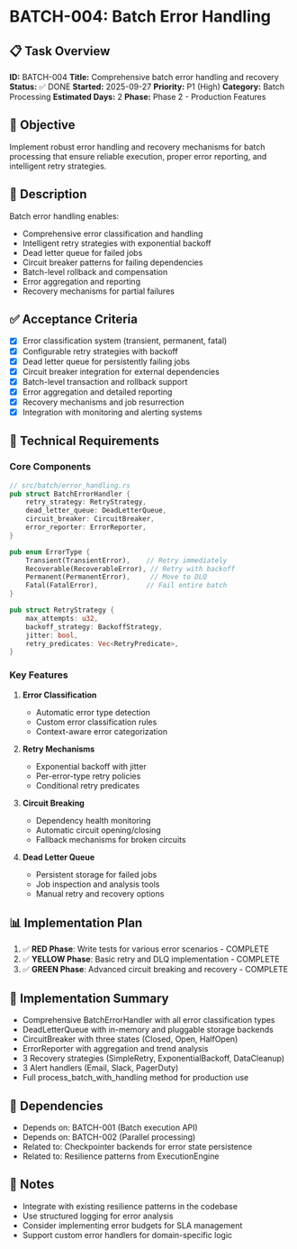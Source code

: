 # BATCH-004: Batch Error Handling

## 📋 Task Overview
**ID:** BATCH-004
**Title:** Comprehensive batch error handling and recovery
**Status:** ✅ DONE
**Started:** 2025-09-27
**Priority:** P1 (High)
**Category:** Batch Processing
**Estimated Days:** 2
**Phase:** Phase 2 - Production Features

## 🎯 Objective
Implement robust error handling and recovery mechanisms for batch processing that ensure reliable execution, proper error reporting, and intelligent retry strategies.

## 📝 Description
Batch error handling enables:
- Comprehensive error classification and handling
- Intelligent retry strategies with exponential backoff
- Dead letter queue for failed jobs
- Circuit breaker patterns for failing dependencies
- Batch-level rollback and compensation
- Error aggregation and reporting
- Recovery mechanisms for partial failures

## ✅ Acceptance Criteria
- [x] Error classification system (transient, permanent, fatal)
- [x] Configurable retry strategies with backoff
- [x] Dead letter queue for persistently failing jobs
- [x] Circuit breaker integration for external dependencies
- [x] Batch-level transaction and rollback support
- [x] Error aggregation and detailed reporting
- [x] Recovery mechanisms and job resurrection
- [x] Integration with monitoring and alerting systems

## 🔧 Technical Requirements

### Core Components
```rust
// src/batch/error_handling.rs
pub struct BatchErrorHandler {
    retry_strategy: RetryStrategy,
    dead_letter_queue: DeadLetterQueue,
    circuit_breaker: CircuitBreaker,
    error_reporter: ErrorReporter,
}

pub enum ErrorType {
    Transient(TransientError),    // Retry immediately
    Recoverable(RecoverableError), // Retry with backoff
    Permanent(PermanentError),     // Move to DLQ
    Fatal(FatalError),            // Fail entire batch
}

pub struct RetryStrategy {
    max_attempts: u32,
    backoff_strategy: BackoffStrategy,
    jitter: bool,
    retry_predicates: Vec<RetryPredicate>,
}
```

### Key Features
1. **Error Classification**
   - Automatic error type detection
   - Custom error classification rules
   - Context-aware error categorization

2. **Retry Mechanisms**
   - Exponential backoff with jitter
   - Per-error-type retry policies
   - Conditional retry predicates

3. **Circuit Breaking**
   - Dependency health monitoring
   - Automatic circuit opening/closing
   - Fallback mechanisms for broken circuits

4. **Dead Letter Queue**
   - Persistent storage for failed jobs
   - Job inspection and analysis tools
   - Manual retry and recovery options

## 📊 Implementation Plan
1. ✅ **RED Phase**: Write tests for various error scenarios - COMPLETE
2. ✅ **YELLOW Phase**: Basic retry and DLQ implementation - COMPLETE
3. ✅ **GREEN Phase**: Advanced circuit breaking and recovery - COMPLETE

## 🎯 Implementation Summary
- Comprehensive BatchErrorHandler with all error classification types
- DeadLetterQueue with in-memory and pluggable storage backends
- CircuitBreaker with three states (Closed, Open, HalfOpen)
- ErrorReporter with aggregation and trend analysis
- 3 Recovery strategies (SimpleRetry, ExponentialBackoff, DataCleanup)
- 3 Alert handlers (Email, Slack, PagerDuty)
- Full process_batch_with_handling method for production use

## 🔗 Dependencies
- Depends on: BATCH-001 (Batch execution API)
- Depends on: BATCH-002 (Parallel processing)
- Related to: Checkpointer backends for error state persistence
- Related to: Resilience patterns from ExecutionEngine

## 📝 Notes
- Integrate with existing resilience patterns in the codebase
- Use structured logging for error analysis
- Consider implementing error budgets for SLA management
- Support custom error handlers for domain-specific logic